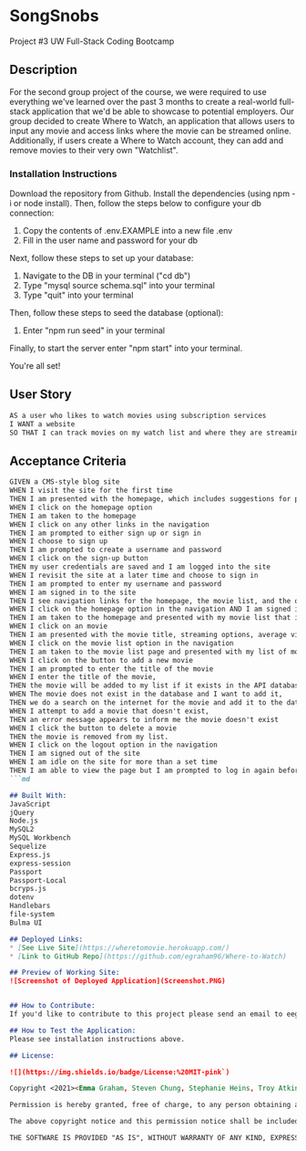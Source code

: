 # SongSnobs
Project #3 UW Full-Stack Coding Bootcamp

## Description
For the second group project of the course, we were required to use everything we've learned over the past 3 months to create a real-world full-stack application that we'd be able to showcase to potential employers. Our group decided to create Where to Watch, an application that allows users to input any movie and access links where the movie can be streamed online. Additionally, if users create a Where to Watch account, they can add and remove movies to their very own "Watchlist". 

### Installation Instructions 
Download the repository from Github. Install the dependencies (using npm -i or node install). Then, follow the steps below to configure your db connection:

1. Copy the contents of .env.EXAMPLE into a new file .env
2. Fill in the user name and password for your db

Next, follow these steps to set up your database:
1. Navigate to the DB in your terminal ("cd db")
2. Type "mysql source schema.sql" into your terminal
3. Type "quit" into your terminal

Then, follow these steps to seed the database (optional):
1. Enter "npm run seed" in your terminal

Finally, to start the server enter "npm start" into your terminal.

You're all set!

## User Story
```md
AS a user who likes to watch movies using subscription services
I WANT a website 
SO THAT I can track movies on my watch list and where they are streaming
```
## Acceptance Criteria
```md
GIVEN a CMS-style blog site
WHEN I visit the site for the first time
THEN I am presented with the homepage, which includes suggestions for popular movies; navigation links for the homepage and my movie list; and the option to log in
WHEN I click on the homepage option
THEN I am taken to the homepage
WHEN I click on any other links in the navigation
THEN I am prompted to either sign up or sign in
WHEN I choose to sign up
THEN I am prompted to create a username and password
WHEN I click on the sign-up button
THEN my user credentials are saved and I am logged into the site
WHEN I revisit the site at a later time and choose to sign in
THEN I am prompted to enter my username and password
WHEN I am signed in to the site
THEN I see navigation links for the homepage, the movie list, and the option to log out
WHEN I click on the homepage option in the navigation AND I am signed in
THEN I am taken to the homepage and presented with my movie list that include where specific movies of my choice are being streamed 
WHEN I click on an movie
THEN I am presented with the movie title, streaming options, average viewer ratings
WHEN I click on the movie list option in the navigation
THEN I am taken to the movie list page and presented with my list of movies, ability to remove a move from the list, and the ability to add a movie to the list
WHEN I click on the button to add a new movie
THEN I am prompted to enter the title of the movie
WHEN I enter the title of the movie, 
THEN the movie will be added to my list if it exists in the API database
WHEN The movie does not exist in the database and I want to add it, 
THEN we do a search on the internet for the movie and add it to the database
WHEN I attempt to add a movie that doesn't exist, 
THEN an error message appears to inform me the movie doesn't exist
WHEN I click the button to delete a movie
THEN the movie is removed from my list. 
WHEN I click on the logout option in the navigation
THEN I am signed out of the site
WHEN I am idle on the site for more than a set time
THEN I am able to view the page but I am prompted to log in again before I can add, update, or delete from my movie watchlist
```md

## Built With:
JavaScript
jQuery
Node.js
MySQL2
MySQL Workbench
Sequelize
Express.js
express-session
Passport
Passport-Local
bcryps.js
dotenv
Handlebars
file-system
Bulma UI

## Deployed Links:
* [See Live Site](https://wheretomovie.herokuapp.com/)
* [Link to GitHub Repo](https://github.com/egraham96/Where-to-Watch)

## Preview of Working Site:
![Screenshot of Deployed Application](Screenshot.PNG)


## How to Contribute:
If you'd like to contribute to this project please send an email to eeg4@uw.edu.

## How to Test the Application:
Please see installation instructions above. 

## License:

![](https://img.shields.io/badge/License:%20MIT-pink`)

Copyright <2021><Emma Graham, Steven Chung, Stephanie Heins, Troy Atkinson>

Permission is hereby granted, free of charge, to any person obtaining a copy of this software and associated documentation files (the "Software"), to deal in the Software without restriction, including without limitation the rights to use, copy, modify, merge, publish, distribute, sublicense, and/or sell copies of the Software, and to permit persons to whom the Software is furnished to do so, subject to the following conditions:

The above copyright notice and this permission notice shall be included in all copies or substantial portions of the Software.

THE SOFTWARE IS PROVIDED "AS IS", WITHOUT WARRANTY OF ANY KIND, EXPRESS OR IMPLIED, INCLUDING BUT NOT LIMITED TO THE WARRANTIES OF MERCHANTABILITY, FITNESS FOR A PARTICULAR PURPOSE AND NONINFRINGEMENT. IN NO EVENT SHALL THE AUTHORS OR COPYRIGHT HOLDERS BE LIABLE FOR ANY CLAIM, DAMAGES OR OTHER LIABILITY, WHETHER IN AN ACTION OF CONTRACT, TORT OR OTHERWISE, ARISING FROM, OUT OF OR IN CONNECTION WITH THE SOFTWARE OR THE USE OR OTHER DEALINGS IN THE SOFTWARE.